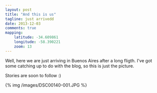 ```yaml
---
layout: post
title: "And this is us"
tagline: just arrivedd
date: 2013-12-03 
comments: true
mapping:
    latitude: -34.609861
    longitude: -58.390221
    zoom: 13
---
```


Well, here we are just arriving in Buenos Aires after a long fligth. I've got some catching up to do with the blog, so this is just the picture. 

Stories are soon to follow :)

{% img /images/DSC00140-001.JPG %}
